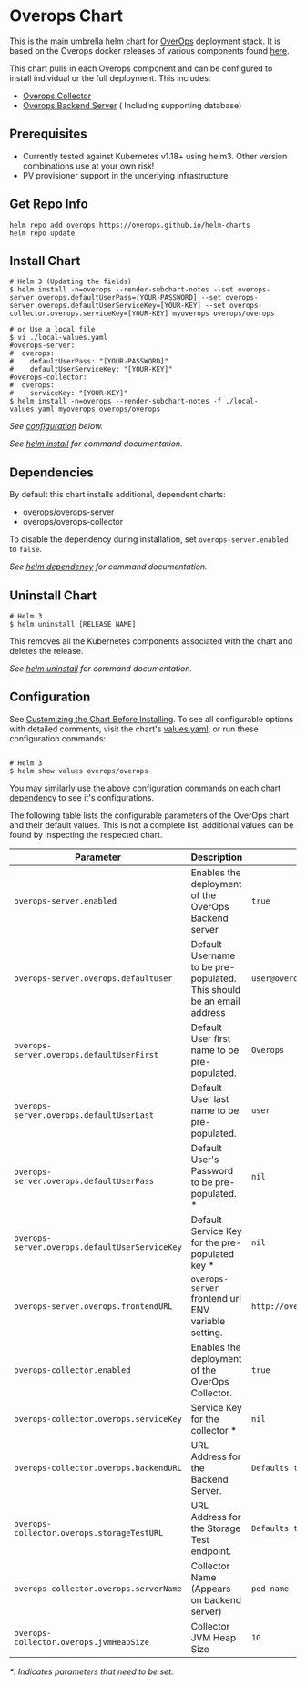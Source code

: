 # Overops Chart
This is the main umbrella helm chart for [OverOps](https://www.overops.com/) deployment stack. It is based on the Overops docker releases of various components found [here](https://hub.docker.com/r/overops/). 

This chart pulls in each Overops component and can be configured to install individual or the full deployment. This includes:

* [Overops Collector](../overops-collector/README.MD)
* [Overops Backend Server](../overops-server/README.MD) ( Including supporting database)

## Prerequisites

* Currently tested against Kubernetes v1.18+ using helm3. Other version combinations use at your own risk!
* PV provisioner support in the underlying infrastructure

## Get Repo Info
```
helm repo add overops https://overops.github.io/helm-charts
helm repo update
```

## Install Chart
```console
# Helm 3 (Updating the fields)
$ helm install -n=overops --render-subchart-notes --set overops-server.overops.defaultUserPass=[YOUR-PASSWORD] --set overops-server.overops.defaultUserServiceKey=[YOUR-KEY] --set overops-collector.overops.serviceKey=[YOUR-KEY] myoverops overops/overops

# or Use a local file 
$ vi ./local-values.yaml
#overops-server:
#  overops:
#    defaultUserPass: "[YOUR-PASSWORD]"
#    defaultUserServiceKey: "[YOUR-KEY]"
#overops-collector:
#  overops:
#    serviceKey: "[YOUR-KEY]"
$ helm install -n=overops --render-subchart-notes -f ./local-values.yaml myoverops overops/overops
```

_See [configuration](#configuration) below._

_See [helm install](https://helm.sh/docs/helm/helm_install/) for command documentation._

## Dependencies

By default this chart installs additional, dependent charts:

- overops/overops-server
- overops/overops-collector

To disable the dependency during installation, set `overops-server.enabled` to `false`. 

_See [helm dependency](https://helm.sh/docs/helm/helm_dependency/) for command documentation._

## Uninstall Chart

```console
# Helm 3
$ helm uninstall [RELEASE_NAME]
```

This removes all the Kubernetes components associated with the chart and deletes the release.

_See [helm uninstall](https://helm.sh/docs/helm/helm_uninstall/) for command documentation._

## Configuration

See [Customizing the Chart Before Installing](https://helm.sh/docs/intro/using_helm/#customizing-the-chart-before-installing). To see all configurable options with detailed comments, visit the chart's [values.yaml](./values.yaml), or run these configuration commands:

```console

# Helm 3
$ helm show values overops/overops
```

You may similarly use the above configuration commands on each chart [dependency](#dependencies) to see it's configurations.

The following table lists the configurable parameters of the OverOps chart and their default values. This is not a complete list, additional values can be found by inspecting the respected chart.

| Parameter                                    | Description                                                                                  | Default                                              |
| -------------------------------------------- | -------------------------------------------------------------------------------------------- | ---------------------------------------------------- |
| `overops-server.enabled`                     | Enables the deployment of the OverOps Backend server                                         | `true`                                               |
| `overops-server.overops.defaultUser`         | Default Username to be pre-populated. This should be an email address                        | `user@overops.com`                                   |
| `overops-server.overops.defaultUserFirst`    | Default User first name to be pre-populated.                                                 | `Overops`                                            |
| `overops-server.overops.defaultUserLast`     | Default User last name to be pre-populated.                                                  | `user`                                               |
| `overops-server.overops.defaultUserPass`     | Default User's Password to be pre-populated.  *                                              | `nil`                                                |
| `overops-server.overops.defaultUserServiceKey` | Default Service Key for the pre-populated key *                                            | `nil`                                                |
| `overops-server.overops.frontendURL`         | `overops-server` frontend url ENV variable setting.                                          | `http://overops.127.0.0.1.nip.io:8080/`              |
| `overops-collector.enabled`                  | Enables the deployment of the OverOps Collector.                                             | `true`                                               |
| `overops-collector.overops.serviceKey`       | Service Key for the collector *                                                              | `nil`                                                |
| `overops-collector.overops.backendURL`       | URL Address for the Backend Server.                                                          | `Defaults to local deployed backend`                 |
| `overops-collector.overops.storageTestURL`   | URL Address for the Storage Test endpoint.                                                   | `Defaults to local deployed backend`                 |
| `overops-collector.overops.serverName`       | Collector Name (Appears on backend server)                                                   | `pod name`                                           |
| `overops-collector.overops.jvmHeapSize`      | Collector JVM Heap Size                                                                      | `1G`                                                 |

_*: Indicates parameters that need to be set._